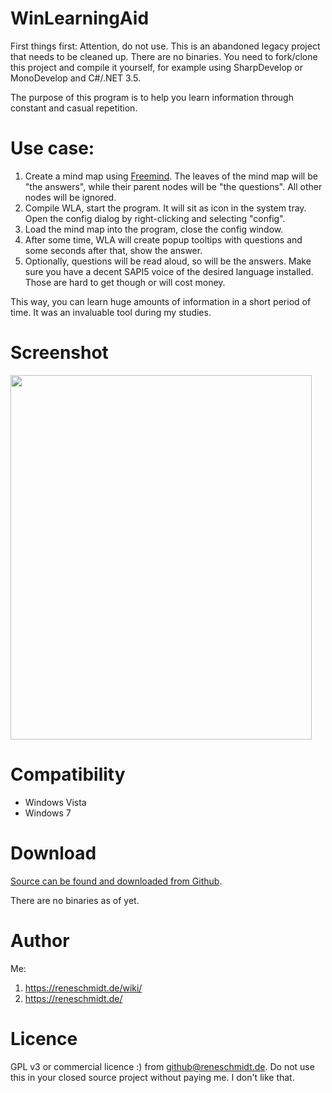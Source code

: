 # WinLearningAid

First things first: Attention, do not use. This is an abandoned legacy project that needs to be cleaned up. There are no binaries. You need to fork/clone 
this project and compile it yourself, for example using SharpDevelop or MonoDevelop and C#/.NET 3.5.

The purpose of this program is to help you learn information through constant and casual repetition.

# Use case:

1. Create a mind map using [Freemind](http://freemind.sourceforge.net/wiki/index.php/Main_Page). The leaves of the mind map will be "the answers", while their parent nodes will be "the questions". All other nodes will be ignored.
1. Compile WLA, start the program. It will sit as icon in the system tray. Open the config dialog by right-clicking and selecting "config".
1. Load the mind map into the program, close the config window.
1. After some time, WLA will create popup tooltips with questions and some seconds after that, show the answer. 
1. Optionally, questions will be read aloud, so will be the answers. Make sure you have a decent SAPI5 voice of the desired language installed. Those are hard to get though or will cost money.

This way, you can learn huge amounts of information in a short period of time. It was an invaluable tool during my studies.

# Screenshot

<img src="https://www.reneschmidt.de/stash/img/demo/wla_screenshot_482x583.png" width="482" height="583" />

# Compatibility

- Windows Vista
- Windows 7

# Download

[Source can be found and downloaded from Github](https://github.com/rene-s/WinLearningAid).

There are no binaries as of yet.

# Author

Me:

1. https://reneschmidt.de/wiki/
2. https://reneschmidt.de/

# Licence

GPL v3 or commercial licence :) from github@reneschmidt.de. Do not use this in your closed source project
without paying me. I don't like that.

